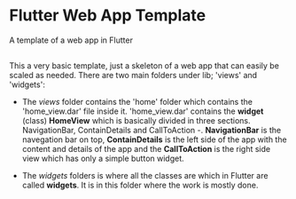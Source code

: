 # Flutter Web App Template

A template of a web app in Flutter

## 

This a very basic template, just a skeleton of a web app that can easily be scaled as needed. There are two main folders under lib; 'views' and 'widgets': 

- The *views* folder contains the 'home' folder which contains the 'home_view.dar' file inside it. 'home_view.dar' contains the **widget** (class) **HomeView** which is basically divided in three sections. NavigationBar, ContainDetails and CallToAction -.
 **NavigationBar** is the navegation bar on top, **ContainDetails** is the left side of the app with the content and details of the app and the **CallToAction** is the right side view which has only a simple button widget.  

- The *widgets* folders is where all the classes are which in Flutter are called **widgets**. It is in this folder where the work is mostly done. 
